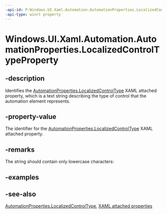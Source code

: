 ```yaml
---
-api-id: P:Windows.UI.Xaml.Automation.AutomationProperties.LocalizedControlTypeProperty
-api-type: winrt property
---
```


<!-- Property syntax
public Windows.UI.Xaml.DependencyProperty LocalizedControlTypeProperty { get; }
-->

# Windows.UI.Xaml.Automation.AutomationProperties.LocalizedControlTypeProperty

## -description
Identifies the [AutomationProperties.LocalizedControlType](automationproperties_localizedcontroltype.md) XAML attached property, which is a text string describing the type of control that the automation element represents.



## -property-value
The identifier for the [AutomationProperties.LocalizedControlType](automationproperties_localizedcontroltype.md) XAML attached property.

## -remarks
The string should contain only lowercase characters:

## -examples

## -see-also

[AutomationProperties.LocalizedControlType](automationproperties_localizedcontroltype.md), [XAML attached properties](/windows/uwp/xaml-platform/attached-properties-overview)
